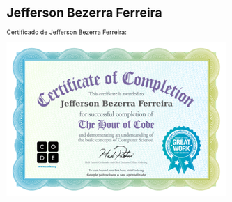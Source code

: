 # Jefferson Bezerra Ferreira

Certificado de Jefferson Bezerra Ferreira:

![Imagem do certificado Compute It de Jefferson Bezerra Ferreira](certificado/jefferson-bezerra-ferreira.jpg)

